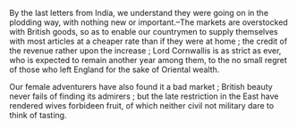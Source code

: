   By the last letters from India, we understand they were going on in the plodding way, with nothing new or important.–The markets are overstocked with British goods, so as to enable our countrymen to supply themselves with most articles at a cheaper rate than if they were at home ; the credit of the revenue rather upon the increase ; Lord Cornwallis is as strict as ever, who is expected to remain another year among them, to the no small regret of those who left England for the sake of Oriental wealth.  Our female adventurers have also found it a bad market ; British beauty never fails of finding its admirers ; but the late restriction in the East have rendered wives forbideen fruit, of which neither civil not military dare to think of tasting.